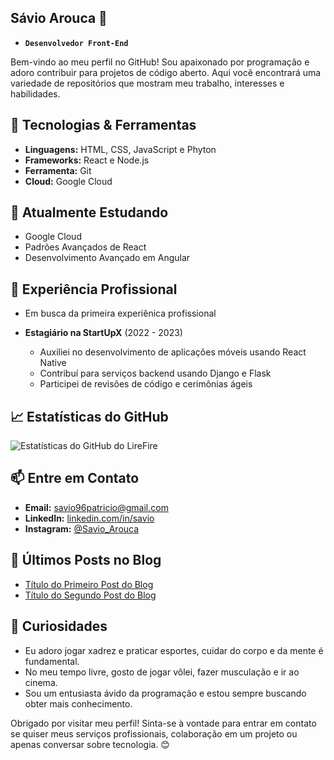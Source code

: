 ## Sávio Arouca 👋
- **`Desenvolvedor Front-End`**

Bem-vindo ao meu perfil no GitHub! Sou apaixonado por programação e adoro contribuir para projetos de código aberto. Aqui você encontrará uma variedade de repositórios que mostram meu trabalho, interesses e habilidades.

## 🔧 Tecnologias & Ferramentas

- **Linguagens:** HTML, CSS, JavaScript e Phyton
- **Frameworks:** React e Node.js
- **Ferramenta:** Git
- **Cloud:** Google Cloud

## 🌱 Atualmente Estudando

- Google Cloud
- Padrões Avançados de React
- Desenvolvimento Avançado em Angular

## 💼 Experiência Profissional

  - Em busca da primeira experiênica profissional

- **Estagiário na StartUpX** (2022 - 2023)
  - Auxiliei no desenvolvimento de aplicações móveis usando React Native
  - Contribuí para serviços backend usando Django e Flask
  - Participei de revisões de código e cerimônias ágeis

## 📈 Estatísticas do GitHub

![Estatísticas do GitHub do LireFire](https://github-readme-stats.vercel.app/api?username=LireFire&show_icons=true&theme=radical)

## 📫 Entre em Contato

- **Email:** savio96patricio@gmail.com
- **LinkedIn:** [linkedin.com/in/savio](https://www.linkedin.com/in/sávio-arouca-942434226/)
- **Instagram:** [@Savio_Arouca](https://www.instagram.com/savio_arouca?igsh=M2dueGZ0c3M0a2ty)

## 📝 Últimos Posts no Blog

<!-- BLOG-POST-LIST:START -->
- [Título do Primeiro Post do Blog](https://yourblog.com/first-post)
- [Título do Segundo Post do Blog](https://yourblog.com/second-post)
<!-- BLOG-POST-LIST:END -->

## 🎯 Curiosidades

- Eu adoro jogar xadrez e praticar esportes, cuidar do corpo e da mente é fundamental.
- No meu tempo livre, gosto de jogar vôlei, fazer musculação e ir ao cinema.
- Sou um entusiasta ávido da programação e estou sempre buscando obter mais conhecimento.

Obrigado por visitar meu perfil! Sinta-se à vontade para entrar em contato se quiser meus serviços profissionais, colaboração em um projeto ou apenas conversar sobre tecnologia. 😊
